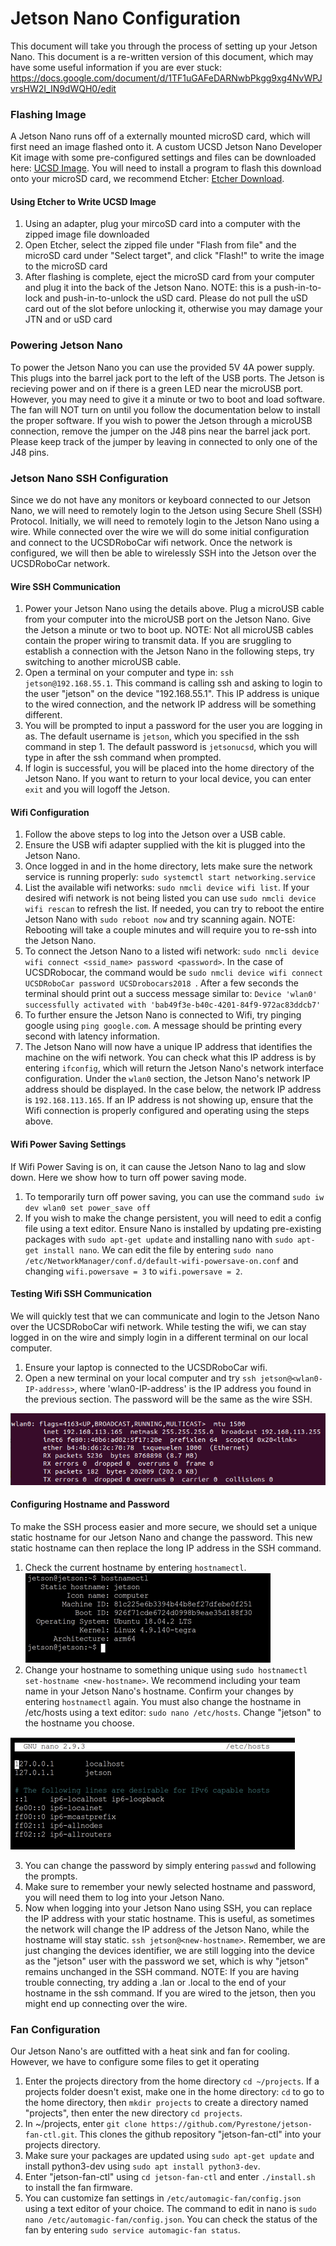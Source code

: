 # Jetson Nano Configuration

This document will take you through the process of setting up your Jetson Nano. This document is a re-written version of this document, which may have some useful information if you are ever stuck: https://docs.google.com/document/d/1TF1uGAFeDARNwbPkgg9xg4NvWPJvrsHW2I_IN9dWQH0/edit

### Flashing Image

A Jetson Nano runs off of a externally mounted microSD card, which will first need an image flashed onto it. A custom UCSD Jetson Nano Developer Kit image with some pre-configured settings and files can be downloaded here: [UCSD Image](https://drive.google.com/file/d/1Ikdat_BaP3IqEYoYfjfMQJGgmAC-UGNK/view?usp=sharing). You will need to install a program to flash this download onto your microSD card, we recommend Etcher: [Etcher Download](https://www.balena.io/etcher/). 

#### Using Etcher to Write UCSD Image

1) Using an adapter, plug your mircoSD card into a computer with the zipped image file downloaded
2) Open Etcher, select the zipped file under "Flash from file" and the microSD card under "Select target", and click "Flash!" to write the image to the microSD card
3) After flashing is complete, eject the microSD card from your computer and plug it into the back of the Jetson Nano. NOTE: this is a push-in-to-lock and push-in-to-unlock the uSD card. Please do not pull the uSD card out of the slot before unlocking it, otherwise you may damage your JTN and or uSD card

### Powering Jetson Nano

To power the Jetson Nano you can use the provided 5V 4A power supply. This plugs into the barrel jack port to the left of the USB ports. The Jetson is recieving power and on if there is a green LED near the microUSB port. However, you may need to give it a minute or two to boot and load software. The fan will NOT turn on until you follow the documentation below to install the proper software. If you wish to power the Jetson through a microUSB connection, remove the jumper on the J48 pins near the barrel jack port. Please keep track of the jumper by leaving in connected to only one of the J48 pins.


### Jetson Nano SSH Configuration

Since we do not have any monitors or keyboard connected to our Jetson Nano, we will need to remotely login to the Jetson using Secure Shell (SSH) Protocol. Initially, we will need to remotely login to the Jetson Nano using a wire. While connected over the wire we will do some initial configuration and connect to the UCSDRoboCar wifi network. Once the network is configured, we will then be able to wirelessly SSH into the Jetson over the UCSDRoboCar network.

#### Wire SSH Communication

1) Power your Jetson Nano using the details above. Plug a microUSB cable from your computer into the microUSB port on the Jetson Nano. Give the Jetson a minute or two to boot up. NOTE: Not all microUSB cables contain the proper wiring to transmit data. If you are sruggling to establish a connection with the Jetson Nano in the following steps, try switching to another microUSB cable. 
2) Open a terminal on your computer and type in: ``` ssh jetson@192.168.55.1 ```. This command is calling ssh and asking to login to the user "jetson" on the device "192.168.55.1". This IP address is unique to the wired connection, and the network IP address will be something different. 
3) You will be prompted to input a password for the user you are logging in as. The default username is ``` jetson ```, which you specified in the ssh command in step 1. The default password is ``` jetsonucsd ```, which you will type in after the ssh command when prompted. 
4) If login is successful, you will be placed into the home directory of the Jetson Nano. If you want to return to your local device, you can enter ```exit``` and you will logoff the Jetson. 


#### Wifi Configuration

1) Follow the above steps to log into the Jetson over a USB cable. 
2) Ensure the USB wifi adapter supplied with the kit is plugged into the Jetson Nano.
3) Once logged in and in the home directory, lets make sure the network service is running properly: ```sudo systemctl start networking.service```
4) List the available wifi networks: ```sudo nmcli device wifi list```. If your desired wifi network is not being listed you can use ```sudo nmcli device wifi rescan``` to refresh the list. If needed, you can try to reboot the entire Jetson Nano with ```sudo reboot now``` and try scanning again. NOTE: Rebooting will take a couple minutes and will require you to re-ssh into the Jetson Nano.
5) To connect the Jetson Nano to a listed wifi network: ```sudo nmcli device wifi connect <ssid_name> password <password>```. In the case of UCSDRobocar, the command would be ```sudo nmcli device wifi connect UCSDRoboCar password UCSDrobocars2018 ```. After a few seconds the terminal should print out a success message similar to: ```Device 'wlan0' successfully activated with 'bab49f3e-b40c-4201-84f9-972ac83ddcb7'```
6) To further ensure the Jetson Nano is connected to Wifi, try pinging google using ```ping google.com```. A message should be printing every second with latency information. 
7) The Jetson Nano will now have a unique IP address that identifies the machine on the wifi network. You can check what this IP address is by entering ```ifconfig```, which will return the Jetson Nano's network interface configuration. Under the ```wlan0``` section, the Jetson Nano's network IP address should be displayed. In the case below, the network IP address is ```192.168.113.165```. If an IP address is not showing up, ensure that the Wifi connection is properly configured and operating using the steps above. 

#### Wifi Power Saving Settings

If Wifi Power Saving is on, it can cause the Jetson Nano to lag and slow down. Here we show how to turn off power saving mode.

1) To temporarily turn off power saving, you can use the command ```sudo iw dev wlan0 set power_save off```
2) If you wish to make the change persistent, you will need to edit a config file using a text editor. Ensure Nano is installed by updating pre-existing packages with ```sudo apt-get update``` and installing nano with ```sudo apt-get install nano```. We can edit the file by entering ```sudo nano /etc/NetworkManager/conf.d/default-wifi-powersave-on.conf``` and changing ```wifi.powersave = 3``` to ```wifi.powersave = 2```. 

#### Testing Wifi SSH Communication

We will quickly test that we can communicate and login to the Jetson Nano over the UCSDRoboCar wifi network. While testing the wifi, we can stay logged in on the wire and simply login in a different terminal on our local computer.

1) Ensure your laptop is connected to the UCSDRoboCar wifi. 
2) Open a new terminal on your local computer and try ```ssh jetson@<wlan0-IP-address>```, where 'wlan0-IP-address' is the IP address you found in the previous section. The password will be the same as the wire SSH. 

![alt text](image.png)


#### Configuring Hostname and Password

To make the SSH process easier and more secure, we should set a unique static hostname for our Jetson Nano and change the password. This new static hostname can then replace the long IP address in the SSH command.

1) Check the current hostname by entering ```hostnamectl```.
![alt text](image-1.png)
2) Change your hostname to something unique using ```sudo hostnamectl set-hostname <new-hostname>```. We recommend including your team name in your Jetson Nano's hostname. Confirm your changes by entering ```hostnamectl``` again. You must also change the hostname in /etc/hosts using a text editor: ```sudo nano /etc/hosts```. Change "jetson" to the hostname you choose.

![alt text](image-2.png)

3) You can change the password by simply entering ```passwd``` and following the prompts. 
4) Make sure to remember your newly selected hostname and password, you will need them to log into your Jetson Nano. 
5) Now when logging into your Jetson Nano using SSH, you can replace the IP address with your static hostname. This is useful, as sometimes the network will change the IP address of the Jetson Nano, while the hostname will stay static. ```ssh jetson@<new-hostname>```. Remember, we are just changing the devices identifier, we are still logging into the device as the "jetson" user with the password we set, which is why "jetson" remains unchanged in the SSH command. NOTE: If you are having trouble connecting, try adding a .lan or .local to the end of your hostname in the ssh command. If you are wired to the jetson, then you might end up connecting over the wire. 


### Fan Configuration

Our Jetson Nano's are outfitted with a heat sink and fan for cooling. However, we have to configure some files to get it operating

1) Enter the projects directory from the home directory ```cd ~/projects```. If a projects folder doesn't exist, make one in the home directory: ```cd``` to go to the home directory, then ```mkdir projects``` to create a directory named "projects", then enter the new directory ```cd projects```. 
2) In ~/projects, enter ```git clone https://github.com/Pyrestone/jetson-fan-ctl.git```. This clones the github repository "jetson-fan-ctl" into your projects directory.
3) Make sure your packages are updated using ```sudo apt-get update``` and install python3-dev using ```sudo apt install python3-dev```. 
4) Enter "jetson-fan-ctl" using ```cd jetson-fan-ctl``` and enter ```./install.sh``` to install the fan firmware. 
5) You can customize fan settings in ```/etc/automagic-fan/config.json``` using a text editor of your choice. The command to edit in nano is ```sudo nano /etc/automagic-fan/config.json```. You can check the status of the fan by entering ```sudo service automagic-fan status```. 





